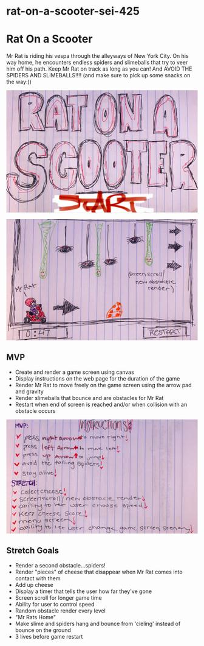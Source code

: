 # rat-on-a-scooter-sei-425
# Rat On a Scooter

Mr Rat is riding his vespa through the alleyways of New York City. On his way home, he encounters endless spiders and slimeballs that try to veer him off his path. Keep Mr Rat on track as long as you can! And AVOID THE SPIDERS AND SLIMEBALLS!!!! (and make sure to pick up some snacks on the way:))

![start screen sketch](./img/startscreen.png)

![game sketch](./img/gamescreen.png)

## MVP
* Create and render a game screen using canvas
* Display instructions on the web page for the duration of the game
* Render Mr Rat to move freely on the game screen using the arrow pad and gravity
* Render slimeballs that bounce and are obstacles for Mr Rat
* Restart when end of screen is reached and/or when collision with an obstacle occurs

![instructions](./img/instructions.png)

## Stretch Goals
* Render a second obstacle...spiders!
* Render "pieces" of cheese that disappear when Mr Rat comes into contact with them
* Add up cheese
* Display a timer that tells the user how far they've gone
* Screen scroll for longer game time
* Ability for user to control speed
* Random obstacle render every level
* "Mr Rats Home"
* Make slime and spiders hang and bounce from 'cieling' instead of bounce on the ground
* 3 lives before game restart